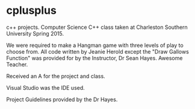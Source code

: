 # cplusplus
c++ projects.
Computer Science C++ class taken at Charleston Southern University Spring 2015. 

We were required to make a Hangman game with three levels of play to choose from. All code written by Jeanie Herold except the "Draw Gallows Function" was provided for by the Instructor, Dr Sean Hayes. Awesome Teacher. 

Received an A for the project and class. 

Visual Studio was the IDE used. 

Project Guidelines provided by the Dr Hayes. 
